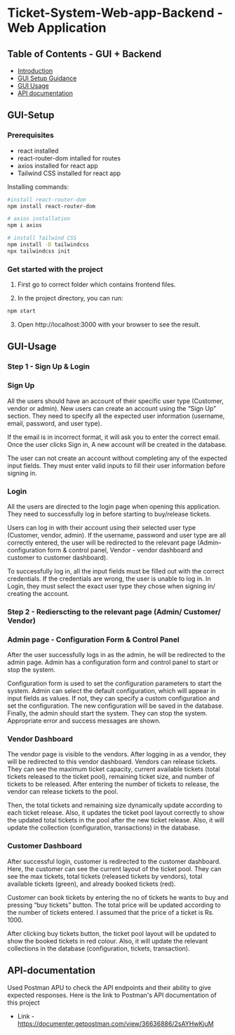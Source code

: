 # Ticket-System-Web-app-Backend - Web Application

## Table of Contents - GUI + Backend

- [Introduction](#introduction)
- [GUI Setup Guidance](#GUI-Setup)
- [GUI Usage](#GUI-Usage)
- [API documentation](#API-documentation)

## GUI-Setup

### Prerequisites

- react installed
- react-router-dom intalled for routes
- axios installed for react app
- Tailwind CSS installed for react app

Installing commands:

```bash
#install react-router-dom
npm install react-router-dom

# axios installation
npm i axios

# install Tailwind CSS
npm install -D tailwindcss
npx tailwindcss init
```

### Get started with the project

1. First go to correct folder which contains frontend files.

2. In the project directory, you can run:

```bash
npm start
```

3. Open http://localhost:3000 with your browser to see the result.

## GUI-Usage

### Step 1 - Sign Up & Login

### Sign Up

All the users should have an account of their specific user type (Customer, vendor or admin). New users can create an account using the “Sign Up” section. They need to specify all the expected user information (username, email, password, and user type).

If the email is in incorrect format, it will ask you to enter the correct email. Once the user clicks Sign in, A new account will be created in the database.

The user can not create an account without completing any of the expected input fields. They must enter valid inputs to fill their user information before signing in.

### Login

All the users are directed to the login page when opening this application. They need to successfully log in before starting to buy/release tickets.

Users can log in with their account using their selected user type (Customer, vendor, admin). If the username, password and user type are all correctly entered, the user will be redirected to the relevant page (Admin– configuration form & control panel, Vendor - vendor dashboard and customer to customer dashboard).

To successfully log in, all the input fields must be filled out with the correct credentials. If the credentials are wrong, the user is unable to log in. In Login, they must select the exact user type they chose when signing in/ creating the account.

### Step 2 - Redierscting to the relevant page (Admin/ Customer/ Vendor)

### Admin page - Configuration Form & Control Panel

After the user successfully logs in as the admin, he will be redirected to the admin page. Admin has a configuration form and control panel to start or stop the system.

Configuration form is used to set the configuration parameters to start the system. Admin can select the default configuration, which will appear in input fields as values. If not, they can specify a custom configuration and set the configuration. The new configuration will be saved in the database. Finally, the admin should start the system. They can stop the system. Appropriate error and success messages are shown.

### Vendor Dashboard

The vendor page is visible to the vendors. After logging in as a vendor, they will be redirected to this vendor dashboard. Vendors can release tickets. They can see the maximum ticket capacity, current available tickets (total tickets released to the ticket pool), remaining ticket size, and number of tickets to be released. After entering the number of tickets to release, the vendor can release tickets to the pool.

Then, the total tickets and remaining size dynamically update according to each ticket release. Also, it updates the ticket pool layout correctly to show the updated total tickets in the pool after the new ticket release. Also, it will update the collection (configuration, transactions) in the database.

### Customer Dashboard

After successful login, customer is redirected to the customer dashboard. Here, the customer can see the current layout of the ticket pool. They can see the max tickets, total tickets (released tickets by vendors), total available tickets (green), and already booked tickets (red).

Customer can book tickets by entering the no of tickets he wants to buy and pressing “buy tickets” button. The total price will be updated according to the number of tickets entered. I assumed that the price of a ticket is Rs. 1000.

After clicking buy tickets button, the ticket pool layout will be updated to show the booked tickets in red colour. Also, it will update the relevant collections in the database (configuration, tickets, transaction).

## API-documentation

Used Postman APU to check the API endpoints and their ability to give expected responses. Here is the link to Postman's API documentation of this project

- Link - https://documenter.getpostman.com/view/36636886/2sAYHwKjuM

